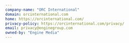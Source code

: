 ```yaml
---
company-name: "ORC International"
domain: orcinternational.com
home: https://orcinternational.com/
privacy-policy: https://orcinternational.com/privacy/
email: privacy@enginegroup.com
owned-by: "Engine Media"
---
```




